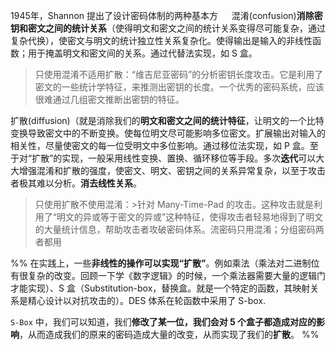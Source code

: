 1945年，Shannon 提出了设计密码体制的两种基本方
　
混淆(confusion)**消除密钥和密文之间的统计关系**（使得明文和密文之间的统计关系变得尽可能复杂，通过复杂代换），使密文与明文的统计独立性关系复杂化。使得输出是输入的非线性函数；用于掩盖明文和密文间的关系。通过代替法实现，如 S 盒。

>只使用混淆不适用扩散：“维吉尼亚密码”的分析密钥长度攻击。它是利用了密文的一些统计学特征，来推测出密钥的长度。一个优秀的密码系统，应该很难通过几组密文推断出密钥的特征。


扩散(diffusion)（就是消除我们的**明文和密文之间的统计特征**，让明文的一个比特变换导致密文中的不断变换。使每位明文尽可能影响多位密文。扩展输出对输入的相关性，尽量使密文的每一位受明文中多位影响。通过移位法实现，如 P 盒。至于对“扩散”的实现，一般采用线性变换、置换、循环移位等手段。多次**迭代**可以大大增强混淆和扩散的强度，使密文、明文、密钥之间的关系异常复杂，以至于攻击者极其难以分析。**消去线性关系**。

>只使用扩散不使用混淆：>针对 Many-Time-Pad 的攻击。这种攻击就是利用了“明文的异或等于密文的异或”这种特征，使得攻击者轻易地得到了明文的大量统计信息，帮助攻击者攻破密码体系。流密码只用混淆；分组密码两者都用

%% 在实践上，一些**非线性的操作可以实现“扩散”**。例如乘法（乘法对二进制位有很复杂的改变。回顾一下学《数字逻辑》的时候，一个乘法器需要大量的逻辑门才能实现）、S 盒（Substitution-box，替换盒。就是一个特定的函数，其映射关系是精心设计以对抗攻击的）。DES 体系在轮函数中采用了 S-box. 

`S-Box` 中，我们可以知道，我们**修改了某一位，我们会对 5 个盒子都造成对应的影响**，从而造成我们的原来的密码造成大量的改变，从而实现了我们的**扩散**。
 %%
